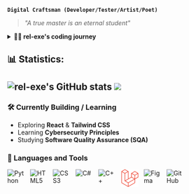 **`Digital Craftsman (Developer/Tester/Artist/Poet)`**
> _"A true master is an eternal student"_

<details>
 <summary><strong>👨‍💻 rel-exe's coding journey</strong></summary>
 <p>I began my coding journey back in 9th grade when I chose ICT as my TLE elective. My fascination with technology—especially computers—and the endless possibilities of programming instantly captured my interest. From that moment, I was captivated.

As I continued this journey through my college years, I pursued a Bachelor of Science in Information Systems and am now in my third year. Along the way, I’ve grown into an aspiring web developer, app and game developer, and cybersecurity enthusiast.

I’m passionate about exploring many areas of technology because I want to create a lot of meaningful things and leave my mark on the world. This GitHub portfolio is a snapshot of my growth, my projects, and my ongoing adventure in tech.
</p>
</details>

## 📊 Statistics:
![rel-exe's GitHub stats](https://github-readme-stats.vercel.app/api?username=rel-exe&show_icons=true&theme=gruvbox)
![](https://github-readme-stats.vercel.app/api/top-langs/?username=rel-exe&theme=prussian&hide_border=false&include_all_commits=true&count_private=false&layout=compact)
---

### 🛠️ Currently Building / Learning
<p>

- Exploring **React** & **Tailwind CSS**<br>
- Learning **Cybersecurity Principles**<br>
- Studying **Software Quality Assurance (SQA)**

</p>

### 🧰 Languages and Tools
<p>
  <img align="left" alt="Python" width="40px" style="padding-right:12px;" src="https://cdn.jsdelivr.net/gh/devicons/devicon/icons/python/python-plain.svg" />
  <img align="left" alt="HTML5" width="40px" style="padding-right:12px;" src="https://cdn.jsdelivr.net/gh/devicons/devicon/icons/html5/html5-plain.svg" />
  <img align="left" alt="CSS3" width="40px" style="padding-right:12px;" src="https://cdn.jsdelivr.net/gh/devicons/devicon/icons/css3/css3-original.svg" />
  <img align="left" alt="C#" width="40px" style="padding-right:12px;" src="https://cdn.jsdelivr.net/gh/devicons/devicon/icons/csharp/csharp-original.svg" />
  <img align="left" alt="C++" width="40px" style="padding-right:12px;" src="https://cdn.jsdelivr.net/gh/devicons/devicon/icons/cplusplus/cplusplus-original.svg" />
  <img align="left" alt="Laravel" width="40px" style="padding-right:12px;" src="https://raw.githubusercontent.com/devicons/devicon/master/icons/laravel/laravel-original.svg" />
  <img align="left" alt="Figma" width="40px" style="padding-right:12px;" src="https://cdn.jsdelivr.net/gh/devicons/devicon/icons/figma/figma-original.svg" />
  <img align="left" alt="GitHub" width="40px" style="padding-right:12px;" src="https://raw.githubusercontent.com/simple-icons/simple-icons/develop/icons/github.svg" />
</p>
<br clear="left"/>


